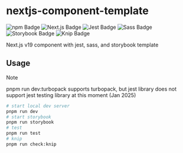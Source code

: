 # nextjs-component-template

![npm Badge](https://img.shields.io/badge/npm-CB3837?logo=npm&logoColor=fff&style=for-the-badge) ![Next.js Badge](https://img.shields.io/badge/Next.js-000?logo=nextdotjs&logoColor=fff&style=for-the-badge) ![Jest Badge](https://img.shields.io/badge/Jest-C21325?logo=jest&logoColor=fff&style=for-the-badge) ![Sass Badge](https://img.shields.io/badge/Sass-C69?logo=sass&logoColor=fff&style=for-the-badge) ![Storybook Badge](https://img.shields.io/badge/Storybook-FF4785?logo=storybook&logoColor=fff&style=for-the-badge) ![Knip Badge](https://img.shields.io/badge/Knip-F56E0F?logo=knip&logoColor=fff&style=for-the-badge)

Next.js v19 component with jest, sass, and storybook template

## Usage

> [!NOTE]
> pnpm run dev:turbopack supports turbopack, but jest library does not support jest testing library at this moment (Jan 2025)

```bash
# start local dev server
pnpm run dev
# start storybook
pnpm run storybook
# test
pnpm run test
# knip
pnpm run check:knip
```
